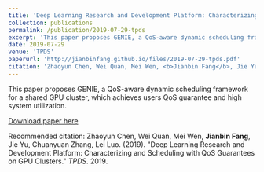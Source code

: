 ```yaml
---
title: 'Deep Learning Research and Development Platform: Characterizing and Scheduling with QoS Guarantees on GPU Clusters'
collection: publications
permalink: /publication/2019-07-29-tpds
excerpt: 'This paper proposes GENIE, a QoS-aware dynamic scheduling framework for a shared GPU cluster, which achieves users QoS guarantee and high system utilization'
date: 2019-07-29
venue: 'TPDS'
paperurl: 'http://jianbinfang.github.io/files/2019-07-29-tpds.pdf'
citation: 'Zhaoyun Chen, Wei Quan, Mei Wen, <b>Jianbin Fang</b>, Jie Yu, Chuanyuan Zhang, Lei Luo. &quot;Deep Learning Research and Development Platform: Characterizing and Scheduling with QoS Guarantees on GPU Clusters.&quot; <i>TPDS</i>. 2019.'
---
```

This paper proposes GENIE, a QoS-aware dynamic scheduling framework for a shared GPU cluster, which achieves users QoS guarantee and high system utilization.

[Download paper here](http://jianbinfang.github.io/files/2019-07-29-tpds.pdf)

Recommended citation: Zhaoyun Chen, Wei Quan, Mei Wen, <b>Jianbin Fang</b>, Jie Yu, Chuanyuan Zhang, Lei Luo. (2019). "Deep Learning Research and Development Platform: Characterizing and Scheduling with QoS Guarantees on GPU Clusters." <i>TPDS</i>. 2019. 
